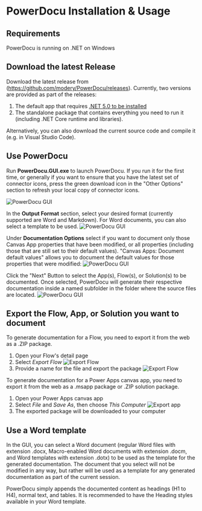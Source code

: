# PowerDocu Installation & Usage

## Requirements

PowerDocu is running on .NET on Windows

## Download the latest Release

Download the latest release from (<https://github.com/modery/PowerDocu/releases>). Currently, two versions are provided as part of the releases:

1. The default app that requires [.NET 5.0 to be installed](https://dotnet.microsoft.com/download)
2. The standalone package that contains everything you need to run it (including .NET Core runtime and libraries).

Alternatively, you can also download the current source code and compile it (e.g. in Visual Studio Code).

## Use PowerDocu

Run **PowerDocu.GUI.exe** to launch PowerDocu. If you run it for the first time, or generally if you want to ensure that you have the latest set of connector icons, press the green download icon in the "Other Options" section to refresh your local copy of connector icons.

![PowerDocu GUI](Images/PowerDocu.GUI.png)

In the **Output Format** section, select your desired format (currently supported are Word and Markdown). For Word documents, you can also select a template to be used.
![PowerDocu GUI](Images/PowerDocu.GUI%20-%20Output%20Format%20Selection.png)

Under **Documentation Options** select if you want to document only those Canvas App properties that have been modified, or all properties (including those that are still set to their default values). "Canvas Apps: Document default values" allows you to document the default values for those properties that were modified:
![PowerDocu GUI](Images/PowerDocu.GUI%20-%20Documentation%20Options.png)

Click the "Next" Button to select the App(s), Flow(s), or Solution(s) to be documented. Once selected, PowerDocu will generate their respective documentation inside a named subfolder in the folder where the source files are located.
![PowerDocu GUI](Images/PowerDocu.GUI%20running.png)

## Export the Flow, App, or Solution you want to document

To generate documentation for a Flow, you need to export it from the web as a .ZIP package.

1. Open your Flow's detail page
2. Select *Export Flow*
![Export Flow](Images/Export-Flow.png)
3. Provide a name for the file and export the package
![Export Flow](Images/Export-Flow-Package.png)

To generate documentation for a Power Apps canvas app, you need to export it from the web as a .msapp package or .ZIP solution package.

1. Open your Power Apps canvas app
2. Select *File* and *Save As*, then choose *This Computer*
![Export app](Images/Export-App-Package.png)
3. The exported package will be downloaded to your computer

## Use a Word template

In the GUI, you can select a Word document (regular Word files with extension .docx, Macro-enabled Word documents with extension .docm, and Word templates with extension .dotx) to be used as the template for the generated documentation. The document that you select will not be modified in any way, but rather will be used as a template for any generated documentation as part of the current session.

PowerDocu simply appends the documented content as headings (H1 to H4), normal text, and tables. It is recommended to have the Heading styles available in your Word template.
